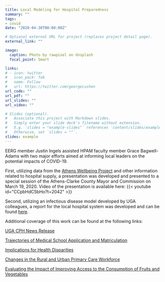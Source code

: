 ```yaml
---
title: Local Modeling for Hospital Preparedness
summary: ""
tags:
- covid
date: "2020-04-30T00:00:00Z"

# Optional external URL for project (replaces project detail page).
external_link: ""

image:
  caption: Photo by rawpixel on Unsplash
  focal_point: Smart

links:
# - icon: twitter
#   icon_pack: fab
#   name: Follow
#   url: https://twitter.com/georgecushen
url_code: ""
url_pdf: ""
url_slides: ""
url_video: ""

# Slides (optional).
#   Associate this project with Markdown slides.
#   Simply enter your slide deck's filename without extension.
#   E.g. `slides = "example-slides"` references `content/slides/example-slides.md`.
#   Otherwise, set `slides = ""`.
slides: example
---
```


EERG member Justin Ingels assisted HPAM faculty member Grace Bagwell-Adams with two major efforts aimed at informing local leaders on the potential impacts of COVID-19. 

First, utilizing data from the <a href="http://www.athenswellbeingproject.org/" target="_blank">Athens Wellbeing Project</a> and other information related to hospital supply, a presentation was developed and presented to a special session of the Athens-Clarke County Mayor and Commission on March 19, 2020. Video of the presentation is available here:
{{< youtube id="CCpbHdC5bHo?t=2042" >}}


Second, utilizing an infectious disease model developed by UGA colleagues, a report for the local hospital system was developed and can be found <a  href="http://publichealth.uga.edu/wp-content/uploads/2020/04/COVID-19_-ACC-Health-Service-Area-Modeling-Report_FINAL.pdf" target="_blank">here</a>.

Additional coverage of this work can be found at the following links:

<a href="https://publichealth.uga.edu/athens-covid-19-hospitalizations-new-report/" target="_blank">UGA CPH News Release</a>

[Trajectories of Medical School Application and Matriculation](https://eerg.publichealth.uga.edu/publication/thapa-2021-rurality/)

[Implications for Health Disparities](https://eerg.publichealth.uga.edu/publication/thapa-2020-trends/)

[Changes in the Rural and Urban Primary Care Workforce](https://eerg.publichealth.uga.edu/publication/thapa-2020-workforce/)

[Evaluating the Impact of Improving Access to the Consumption of Fruits and Vegetables](https://eerg.publichealth.uga.edu/publication/katapodis-2019-evaluating/)

